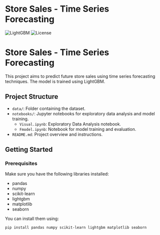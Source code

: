# Store Sales - Time Series Forecasting

![LightGBM](https://img.shields.io/badge/LightGBM-v3.3.2-blue)
![License](https://img.shields.io/badge/License-MIT-yellow.svg)

# Store Sales - Time Series Forecasting

This project aims to predict future store sales using time series forecasting techniques. The model is trained using LightGBM.

## Project Structure

- `data/`: Folder containing the dataset.
- `notebooks/`: Jupyter notebooks for exploratory data analysis and model training.
  - `Visual.ipynb`: Exploratory Data Analysis notebook.
  - `Fmodel.ipynb`: Notebook for model training and evaluation.
- `README.md`: Project overview and instructions.

## Getting Started

### Prerequisites

Make sure you have the following libraries installed:
- pandas
- numpy
- scikit-learn
- lightgbm
- matplotlib
- seaborn

You can install them using:
```bash
pip install pandas numpy scikit-learn lightgbm matplotlib seaborn
